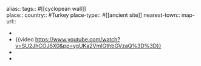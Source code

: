 alias::
tags:: #[[cyclopean wall]]  
place::
country:: #Turkey 
place-type:: #[[ancient site]] 
nearest-town::
map-url::

-
- {{video https://www.youtube.com/watch?v=SU2JhCOJ6X0&pp=ygUKa2VmIGthbGVzaQ%3D%3D}}
-
-